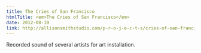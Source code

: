 ```yaml
---
title: The Cries of San Francisco
htmlTitle: <em>The Cries of San Francisco</em>
date: 2012-08-10
link: http://allisonsmithstudio.com/p-r-o-j-e-c-t-s/cries-of-san-francisco
---
```


Recorded sound of several artists for art installation.
